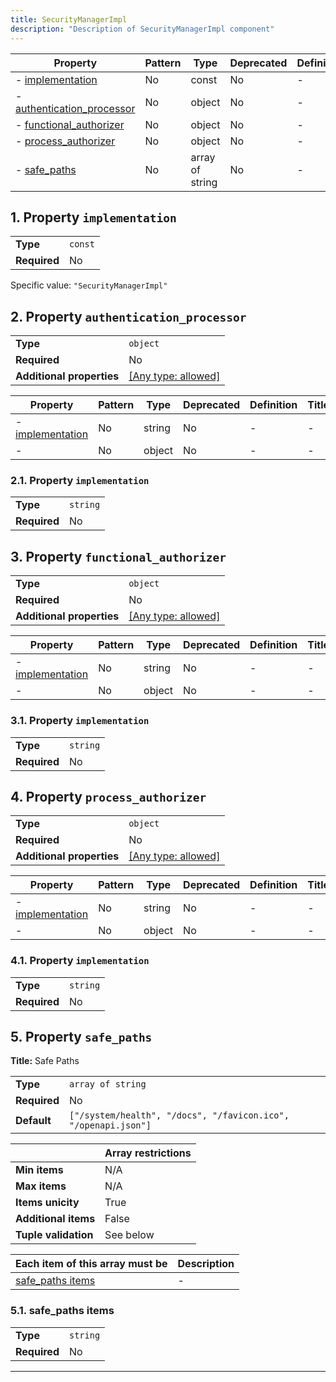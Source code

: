 ```yaml
---
title: SecurityManagerImpl
description: "Description of SecurityManagerImpl component"
---
```


| Property                                                 | Pattern | Type            | Deprecated | Definition | Title/Description |
| -------------------------------------------------------- | ------- | --------------- | ---------- | ---------- | ----------------- |
| - [implementation](#implementation )                     | No      | const           | No         | -          | -                 |
| - [authentication_processor](#authentication_processor ) | No      | object          | No         | -          | -                 |
| - [functional_authorizer](#functional_authorizer )       | No      | object          | No         | -          | -                 |
| - [process_authorizer](#process_authorizer )             | No      | object          | No         | -          | -                 |
| - [safe_paths](#safe_paths )                             | No      | array of string | No         | -          | Safe Paths        |

## <a name="implementation"></a>1. Property `implementation`

|              |         |
| ------------ | ------- |
| **Type**     | `const` |
| **Required** | No      |

Specific value: `"SecurityManagerImpl"`

## <a name="authentication_processor"></a>2. Property `authentication_processor`

|                           |                                                                           |
| ------------------------- | ------------------------------------------------------------------------- |
| **Type**                  | `object`                                                                  |
| **Required**              | No                                                                        |
| **Additional properties** | [[Any type: allowed]](# "Additional Properties of any type are allowed.") |

| Property                                                      | Pattern | Type   | Deprecated | Definition | Title/Description |
| ------------------------------------------------------------- | ------- | ------ | ---------- | ---------- | ----------------- |
| - [implementation](#authentication_processor_implementation ) | No      | string | No         | -          | -                 |
| - [](#authentication_processor_additionalProperties )         | No      | object | No         | -          | -                 |

### <a name="authentication_processor_implementation"></a>2.1. Property `implementation`

|              |          |
| ------------ | -------- |
| **Type**     | `string` |
| **Required** | No       |

## <a name="functional_authorizer"></a>3. Property `functional_authorizer`

|                           |                                                                           |
| ------------------------- | ------------------------------------------------------------------------- |
| **Type**                  | `object`                                                                  |
| **Required**              | No                                                                        |
| **Additional properties** | [[Any type: allowed]](# "Additional Properties of any type are allowed.") |

| Property                                                   | Pattern | Type   | Deprecated | Definition | Title/Description |
| ---------------------------------------------------------- | ------- | ------ | ---------- | ---------- | ----------------- |
| - [implementation](#functional_authorizer_implementation ) | No      | string | No         | -          | -                 |
| - [](#functional_authorizer_additionalProperties )         | No      | object | No         | -          | -                 |

### <a name="functional_authorizer_implementation"></a>3.1. Property `implementation`

|              |          |
| ------------ | -------- |
| **Type**     | `string` |
| **Required** | No       |

## <a name="process_authorizer"></a>4. Property `process_authorizer`

|                           |                                                                           |
| ------------------------- | ------------------------------------------------------------------------- |
| **Type**                  | `object`                                                                  |
| **Required**              | No                                                                        |
| **Additional properties** | [[Any type: allowed]](# "Additional Properties of any type are allowed.") |

| Property                                                | Pattern | Type   | Deprecated | Definition | Title/Description |
| ------------------------------------------------------- | ------- | ------ | ---------- | ---------- | ----------------- |
| - [implementation](#process_authorizer_implementation ) | No      | string | No         | -          | -                 |
| - [](#process_authorizer_additionalProperties )         | No      | object | No         | -          | -                 |

### <a name="process_authorizer_implementation"></a>4.1. Property `implementation`

|              |          |
| ------------ | -------- |
| **Type**     | `string` |
| **Required** | No       |

## <a name="safe_paths"></a>5. Property `safe_paths`

**Title:** Safe Paths

|              |                                                                |
| ------------ | -------------------------------------------------------------- |
| **Type**     | `array of string`                                              |
| **Required** | No                                                             |
| **Default**  | `["/system/health", "/docs", "/favicon.ico", "/openapi.json"]` |

|                      | Array restrictions |
| -------------------- | ------------------ |
| **Min items**        | N/A                |
| **Max items**        | N/A                |
| **Items unicity**    | True               |
| **Additional items** | False              |
| **Tuple validation** | See below          |

| Each item of this array must be       | Description |
| ------------------------------------- | ----------- |
| [safe_paths items](#safe_paths_items) | -           |

### <a name="autogenerated_heading_2"></a>5.1. safe_paths items

|              |          |
| ------------ | -------- |
| **Type**     | `string` |
| **Required** | No       |

----------------------------------------------------------------------------------------------------------------------------

